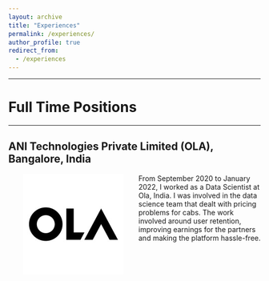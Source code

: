 ```yaml
---
layout: archive
title: "Experiences"
permalink: /experiences/
author_profile: true
redirect_from:
  - /experiences
---
```


---


# Full Time Positions

___

## ANI Technologies Private Limited (OLA), Bangalore, India

<img style="float: left;" src="/images/ola_logo.jpeg" width="200" height="200" hspace="30">

From September 2020 to January 2022, I worked as a Data Scientist at Ola, India. I was involved in the data science team that dealt with pricing problems for cabs. The work involved around user retention, improving earnings for the partners and making the platform hassle-free.

<br/><br/>
<br/><br/>

<!--
# Internships

___

## Qualcomm, Bangalore Design Center, India

<img style="float: left;" src="/images/qualcomm.png" width="200" height="200" hspace="30">

In Summers of 2019 I was with the Memory Design Team at [Qualcomm Bangalore](https://www.qualcomm.com/company/locations/india) where I worked on the detection of Electromigration prone structures from layouts and reviewed the read/write assist and current/voltage sense amplifier ciruits. I was offered pre-placement job opportunity based on my performance.

<br/><br/>
<br/><br/>

## Pix Moving, Guiyang, China

<img style="float: left;" src="/images/pix_moving.png" width="200" height="200" hspace="30">

In December 2018, I intered as an Car Electronics and Control Engineer at [Pix Moving](https://www.pixmoving.com/). I developed a CAN based system of braking, steering and accelerator unit on ARM microcontrollers. Hacked BAIC EV car's ultrasonic system for parking assistance and assisted the team in debugging the pix Robo-vehicle motor driver units.

<br/><br/>
<br/><br/>
<br/><br/>

## Fujita Lab, VDEC, The University of Tokyo, Japan

<img style="float: left;" src="/images/fujita_lab.png" width ="200" height="200" hspace="30">

In Summers of 2018, I was VDEC intern with [Prof. Masahiro Fujita](https://www.cad.t.u-tokyo.ac.jp/en/Member/), I worked on CAD tool development for partial logic synthesis using discrete valued DNN and And Inverted Graphs (AIGs). Moreover I implemented existing discrete DNN algorithm on tensorflow, along with QBF based architecture verification.


<br/><br/>
<br/><br/>

## VLSI Summer School, AVLSI Lab, IIT Kharagpur, India

<img style="float: left;" src="/images/AVLSI.png" width="200" height="200" hspace="30">

In Summers of 2017, I attended two months long VLSI Summer School by [Prof. Mrigank Sharad](https://www.linkedin.com/in/mrigank-sharad-b2835b7/?originalSubdomain=in). I worked on various design problems in analog and digital domains such as Opamp design, low noise amplifier for bio-medical front-end and RTL design with implementation in LTSPice, Cadence Virtuoso and XIlinx ISE.

<br/><br/>
<br/><br/>


# Teaching

____

## Teaching Assistant, Dept. of Electronics and Electrical Communication Engineering, IIT Kharagpur, India

<img style="float: left;" src="/images/kgp.png" width="200" height="200" hspace="30">

I was teaching instructor for the following two courses at IIT Kharagpur. I was responsible for designing test materials, lab assignment and corresponding theory.

- Autumn 2019, EC39003- DIGITAL ELECTRONIC CIRCUITS LAB: Under [Prof. Indrajit Chakrabarti](http://www.iitkgp.ac.in/department/EC/faculty/ec-indrajit).
- Spring 2020, EC39004- VLSI LABORATORY : Under [Prof. Vivek Dixit](http://www.iitkgp.ac.in/department/EC/faculty/ec-vdixit).


<br/><br/>
<br/><br/>

## IEEE Robotics Winter Workshop IIT Kharagpur

<img style="float: left;" src="/images/wws.png" width="200" height="200" hspace="30">

I was one of the project heads and mentors during Decemeber 2016 from an IEEE certified robotics workshop at IIT Kharagpur. I mentored a group of 43 robotics enthusiasts from freshmen and sophomore year to build an Obstacle removing autonomous robot, worked on course content and evaluation metrics.

<br/><br/>
<br/><br/>

# Student Organization

___

## [KRSSG](https://krssg.in/index.html)

<img style="float: left;" src="/images/krssg.png" width="200" height="200" hspace="30">

The group consists of a bunch of robotics enthusiasts working on the development of autonomous soccer-playing robots for participation in International Competitions like RoboCup and FIRA. Currently, I am the Student Advisor to the group with a focus on the Embedded Electronics team which is responsible for the design of FPGA based circuits involving communication with the base station and BLDC motor based control unit. During my third year, I led the team at Robocup 2017 at Nagoya, Japan (first Indian team at SSL Robocup).

<!-- <br/><br/>
<br/><br/>

## Analog PUF

<img style="float: left;" src="/images/puf.png" width="200" height="200" hspace="30">

The project was an extension of my training at VLSI Summer School IIT Kharagpur, guided by [Prof. Mrigank Sharad](https://www.linkedin.com/in/mrigank-sharad-b2835b7/?originalSubdomain=in), presently at Dep. of Engineering Entrepreneurship IIT Kharagpur prev. Dept of E&ECE, IIT Kharagpur. The aim of the project is to design a low power multi-bit adaptive SRAM topology-based analog PUF which variations generated from the mismatch in the current mirror structures considered as bitcell. The other contributors of the project include Dhruv Thapar and Nikhil Bhelave Dept. of EE, IIT Kharagpur.

<br/><br/>
<br/><br/>

## Side Channel Analysis of Block Cipher GIFT

<img style="float: left;" src="/images/seal_lab.png" width="200" height="200" hspace="30">

This project was my final year BTech project under [Prof. Debdeep Mukhopadhyay](https://cse.iitkgp.ac.in/~debdeep/), CSE IIT Kharagpur. The project includes implementation of block cipher GIFT on FPGA, followed by its side-channel analysis using power traces (CPA attack was used), and then looking for the vulnerability in the threshold implementation of the cipher. Sayandeep Saha (PhD Student), SEAL Lab, CSE IIT Kharagpur was my mentor in this project.

<br/><br/>

## Rehabilitation Robotics

<img style="float: left;" src="/images/soft_computing.png" width="200" height="200" hspace="30">

The group aims to develop an exoskeleton for the lower extremity of the human body consisting of actuators and feedback sensors, to impart a locomotive ability to the physically disabled people. For measuring the gait cycle collection of nodes consisting of IMU and RF module was developed.  Advised by [Prof D. K Pratihar](https://www1.iitkgp.ac.in/fac-profiles/showprofile.php?empcode=bUmdQ&depts_name=ME) and mentored by Abhishek Rudrapal (PhD Student) at Dep. ME IIT Kharagpur. 

<br/><br/>
<br/><br/> -->

